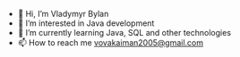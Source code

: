 - 👋 Hi, I’m Vladymyr Bylan
- 👀 I’m interested in Java development
- 🌱 I’m currently learning Java, SQL and other technologies
- 📫 How to reach me vovakaiman2005@gmail.com 

<!---
PapaEmeritus4/PapaEmeritus4 is a ✨ special ✨ repository because its `README.md` (this file) appears on your GitHub profile.
You can click the Preview link to take a look at your changes.
--->
